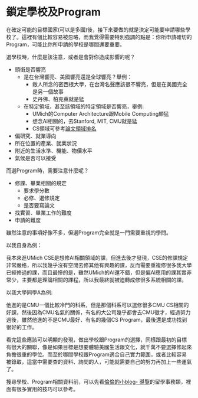 # 鎖定學校及Program

在確定可能的目標國家(可以是多國)後，接下來要做的就是決定可能要申請哪些學校了。這裡有個比較容易被忽略，而我覺得需要特別強調的點是：你所申請確切的Program，可能比你所申請的學校是哪間還要重要。

選學校時，什麼是該注意，或者是會對你造成影響的呢？

- 頭銜是否響亮
  - 是在台灣響亮、美國響亮還是全球響亮？舉例：
    - 敝人所念的密西根大學，在台灣名聲應該很不響亮，但是在美國完全是另一個故事
    - 史丹佛、柏克萊就是猛
  - 在特定領域，甚至該領域的特定領域是否響亮，舉例:
    - UMich的Computer Architecture跟Mobile Computing頗猛
    - 想念AI相關的，去Stanford, MIT, CMU就是猛
    - CS領域可參考[論文領域排名](http://csrankings.org/)
- 偏研究、就業導向
- 所在位置的產業、就業狀況
- 附近的生活水準、機能、物價水平
- 氣候是否可以接受

而選Program時，需要注意什麼呢？

- 修課、畢業相關的規定
  - 要求學分數
  - 必修、選修規定
  - 是否要寫論文
- 找實習、畢業工作的難度
- 申請的難度

雖然注意的事項好像不多，但選Program完全就是一門需要重視的學問。

以我自身為例：

我本來進UMich CSE是想修AI相關領域的課，但進去後才發現，CSE的修課規定非常嚴格，所以我幾乎沒有空閒去修其他有興趣的課，反而需要重複修很多我大學已經修過的課，而且最慘的是，雖然UMich的AI還不錯，但是偏AI應用的課其實非常少，主要都是理論相關的課程，所以我最終就被迫轉成修很多系統相關的課。

以我大學同學A為例:

他進的是CMU一個比較冷門的科系，但是那個科系可以選修很多CMU CS相關的好課，然後因為CMU名氣的關係，有名的大公司幾乎都會去CMU徵才，經過努力過後，雖然他進的不是CMU最好、有名的幾個CS Program，最後還是成功找到很好的工作。

看完這些應該可以明顯的發現，做出學校跟Program的選擇，同樣跟最初的目標有很大的關聯，像是如果目標是想要體驗美國生活跟文化，就千萬不要選擇修起來負擔很重的學位。而至於哪間學校跟Program適合自己實力範圍，或者比較容易被錄取，這當中需要查的資料、詢問的人，可能就需要自己的努力再加上一些運氣了。

搜尋學校、Program相關資料前，可以先看[倫倫的小blog- 導覽](http://xination.pixnet.net/blog/post/24850563)的留學事務類，裡面有很多實用的技巧可以參考。